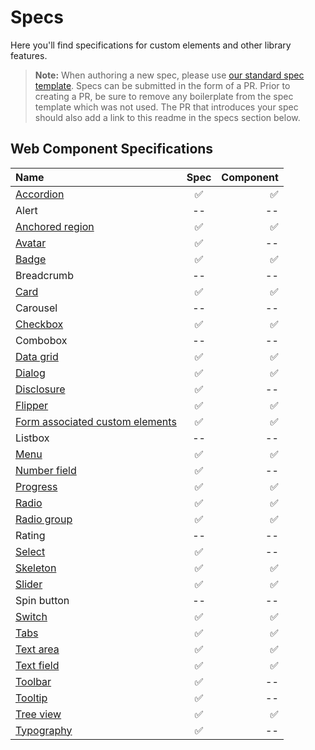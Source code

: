 # Specs

Here you'll find specifications for custom elements and other library features.

> **Note:** When authoring a new spec, please use [our standard spec template](./template.md). Specs can be submitted in the form of a PR. Prior to creating a PR, be sure to remove any boilerplate from the spec template which was not used. The PR that introduces your spec should also add a link to this readme in the specs section below.

## Web Component Specifications
| Name | Spec | Component |
| :--------- | :---------: | ---------: |
| [Accordion](../packages/web-components/fast-foundation/src/accordion/accordion-spec.md) | :white_check_mark: | :white_check_mark: |
| Alert | -- | -- |
| [Anchored region](../packages/web-components/fast-foundation/src/anchored-region/anchored-region.spec.md) | :white_check_mark: | :white_check_mark: |
| [Avatar](./avatar.md) | :white_check_mark: | -- |
| [Badge](../packages/web-components/fast-foundation/src/badge/badge.spec.md) | :white_check_mark: | :white_check_mark: |
| Breadcrumb | -- | -- |
| [Card](../packages/web-components/fast-foundation/src/card/card.spec.md) | :white_check_mark: | :white_check_mark: |
| Carousel | -- | -- |
| [Checkbox](../packages/web-components/fast-foundation/src/checkbox/checkbox.spec.md) | :white_check_mark: | :white_check_mark: |
| Combobox | -- | -- |
| [Data grid](../packages/web-components/fast-foundation/src/data-grid/data-grid.spec.md) | :white_check_mark: | :white_check_mark: |
| [Dialog](../packages/web-components/fast-foundation/src/dialog/dialog.spec.md) | :white_check_mark: | :white_check_mark: |
| [Disclosure](../packages/web-components/fast-foundation/src/disclosure/disclosure.spec.md) | :white_check_mark: | -- |
| [Flipper](../packages/web-components/fast-foundation/src/flipper/flipper.spec.md) | :white_check_mark: | :white_check_mark: |
| [Form associated custom elements](../packages/web-components/fast-foundation/src/form-associated/form-associated-custom-element.spec.md) | :white_check_mark: | :white_check_mark: |
| Listbox | -- | -- |
| [Menu](../packages/web-components/fast-foundation/src/menu/menu.md) | :white_check_mark: | :white_check_mark: |
| [Number field](./number-field.md) | :white_check_mark: | -- |
| [Progress](../packages/web-components/fast-foundation/src/progress/progress.spec.md) | :white_check_mark: | :white_check_mark: |
| [Radio](../packages/web-components/fast-foundation/src/radio/radio.spec.md) | :white_check_mark: | :white_check_mark: |
| [Radio group](../packages/web-components/fast-foundation/src/radio-group/radio-group.spec.md) | :white_check_mark: | :white_check_mark: |
| Rating | -- | -- |
| [Select](../packages/web-components/fast-foundation/src/select/select.spec.md) | :white_check_mark: | -- |
| [Skeleton](../packages/web-components/fast-foundation/src/skeleton/skeleton.spec.md) | :white_check_mark: | :white_check_mark: |
| [Slider](../packages/web-components/fast-foundation/src/slider/slider.spec.md) | :white_check_mark: | :white_check_mark: |
| Spin button | -- | -- |
| [Switch](../packages/web-components/fast-foundation/src/switch/switch.spec.md) | :white_check_mark: | :white_check_mark: |
| [Tabs](../packages/web-components/fast-foundation/src/tabs/tabs.spec.md) | :white_check_mark: | :white_check_mark: |
| [Text area](../packages/web-components/fast-foundation/src/text-area/text-area.spec.md) | :white_check_mark: | :white_check_mark: |
| [Text field](../packages/web-components/fast-foundation/src/text-field/text-field.spec.md) | :white_check_mark: | :white_check_mark: |
| [Toolbar](./toolbar.md) | :white_check_mark: | -- |
| [Tooltip](./tooltip.md) | :white_check_mark: | -- |
| [Tree view](../packages/web-components/fast-foundation/src/tree-view/tree-view.spec.md) | :white_check_mark: | :white_check_mark: |
| [Typography](./typography.md) | :white_check_mark: | -- |
